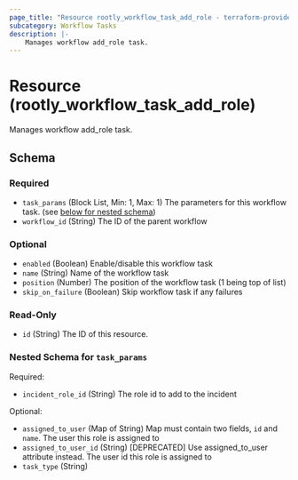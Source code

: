 ```yaml
---
page_title: "Resource rootly_workflow_task_add_role - terraform-provider-rootly"
subcategory: Workflow Tasks
description: |-
    Manages workflow add_role task.
---
```


# Resource (rootly_workflow_task_add_role)

Manages workflow add_role task.



<!-- schema generated by tfplugindocs -->
## Schema

### Required

- `task_params` (Block List, Min: 1, Max: 1) The parameters for this workflow task. (see [below for nested schema](#nestedblock--task_params))
- `workflow_id` (String) The ID of the parent workflow

### Optional

- `enabled` (Boolean) Enable/disable this workflow task
- `name` (String) Name of the workflow task
- `position` (Number) The position of the workflow task (1 being top of list)
- `skip_on_failure` (Boolean) Skip workflow task if any failures

### Read-Only

- `id` (String) The ID of this resource.

<a id="nestedblock--task_params"></a>
### Nested Schema for `task_params`

Required:

- `incident_role_id` (String) The role id to add to the incident

Optional:

- `assigned_to_user` (Map of String) Map must contain two fields, `id` and `name`.  The user this role is assigned to
- `assigned_to_user_id` (String) [DEPRECATED] Use assigned_to_user attribute instead. The user id this role is assigned to
- `task_type` (String)
